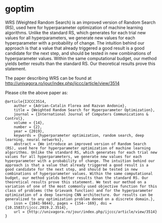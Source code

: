 # goptim

WRS (Weighted Random Search) is an improved version of Random Search (RS), used here for hyperparameter optimization of machine learning algorithms. Unlike the standard RS, which generates for each trial new values for all hyperparameters, we generate new values for each hyperparameter with a probability of change. The intuition behind our approach is that a value that already triggered a good result is a good candidate for the next step, and should be tested in new combinations of hyperparameter values. Within the same computational budget, our method yields better results than the standard RS. Our theoretical results prove this statement.

The paper describing WRS can be found at http://univagora.ro/jour/index.php/ijccc/article/view/3514

Please cite the above paper as:

```
@article{IJCCC3514,
	author = {Adrian-Catalin Florea and Razvan Andonie},
	title = {Weighted Random Search for Hyperparameter Optimization},
	journal = {International Journal of Computers Communications & Control},
	volume = {14},
	number = {2},
	year = {2019},
	keywords = {hyperparameter optimization, random search, deep learning, neural networks},
	abstract = {We introduce an improved version of Random Search (RS), used here for hyperparameter optimization of machine learning algorithms. Unlike the standard RS, which generates for each trial new values for all hyperparameters, we generate new values for each hyperparameter with a probability of change. The intuition behind our approach is that a value that already triggered a good result is a good candidate for the next step, and should be tested in new combinations of hyperparameter values. Within the same computational budget, our method yields better results than the standard RS. Our theoretical results prove this statement. We test our method on a variation of one of the most commonly used objective function for this class of problems (the Grievank function) and for the hyperparameter optimization of a deep learning CNN architecture. Our results can be generalized to any optimization problem dened on a discrete domain.},
	issn = {1841-9844},	pages = {154--169},	doi = {10.15837/ijccc.2019.2.3514},
	url = {http://univagora.ro/jour/index.php/ijccc/article/view/3514}
}
```



